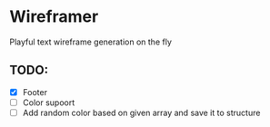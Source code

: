 # Wireframer

Playful text wireframe generation on the fly

## TODO:

- [x] Footer
- [ ] Color supoort
- [ ] Add random color based on given array and save it to structure
